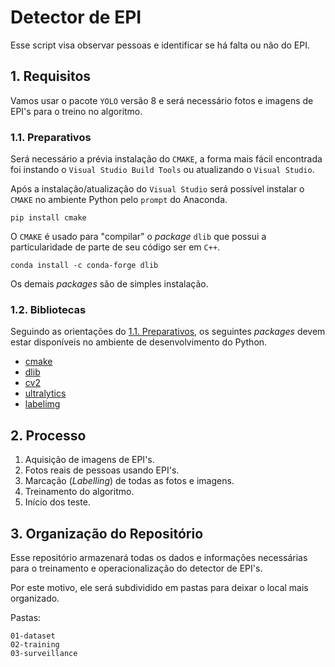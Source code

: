 # Detector de EPI

Esse script visa observar pessoas e identificar se há falta ou não do EPI.

## 1. Requisitos

Vamos usar o pacote `YOLO` versão 8 e será necessário fotos e imagens de EPI's para o treino no algoritmo.

### 1.1. Preparativos

Será necessário a prévia instalação do `CMAKE`, a forma mais fácil encontrada foi instando o `Visual Studio Build Tools` ou atualizando o `Visual Studio`.

Após a instalação/atualização do `Visual Studio` será possível instalar o `CMAKE` no ambiente Python pelo `prompt` do Anaconda.

```
pip install cmake
```

O `CMAKE` é usado para "compilar" o _package_ `dlib` que possui a particularidade de parte de seu código ser em `C++`.

```
conda install -c conda-forge dlib
```

Os demais _packages_ são de simples instalação.

### 1.2. Bibliotecas

Seguindo as orientações do [1.1. Preparativos](#11-preparativos), os seguintes _packages_ devem estar disponíveis no ambiente de desenvolvimento do Python.

* [cmake](https://pypi.org/project/cmake/)
* [dlib](https://pypi.org/project/dlib/)
* [cv2](https://pypi.org/project/opencv-python/)
* [ultralytics](https://pypi.org/project/ultralytics/)
* [labelimg](https://pypi.org/project/labelImg/)

## 2. Processo

1. Aquisição de imagens de EPI's.
2. Fotos reais de pessoas usando EPI's.
3. Marcação (_Labelling_) de todas as fotos e imagens.
4. Treinamento do algoritmo.
5. Início dos teste.

## 3. Organização do Repositório

Esse repositório armazenará todas os dados e informações necessárias para o treinamento e operacionalização do detector de EPI's.

Por este motivo, ele será subdividido em pastas para deixar o local mais organizado.

Pastas:

```
01-dataset
02-training
03-surveillance
```
